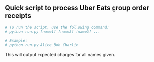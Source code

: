 ## Quick script to process Uber Eats group order receipts

```python
# To run the script, use the following command:
# python run.py [name1] [name2] [name3] ...

# Example:
# python run.py Alice Bob Charlie
```

This will output expected charges for all names given.
